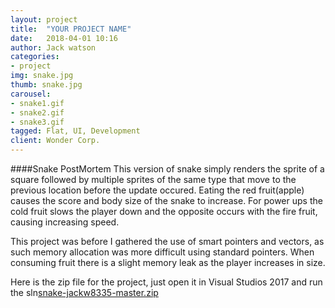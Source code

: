 ```yaml
---
layout: project
title:  "YOUR PROJECT NAME"
date:   2018-04-01 10:16
author: Jack watson
categories:
- project
img: snake.jpg
thumb: snake.jpg
carousel:
- snake1.gif
- snake2.gif
- snake3.gif
tagged: Flat, UI, Development
client: Wonder Corp.
---
```

####Snake PostMortem
This version of snake simply renders the sprite of a square followed by multiple sprites of the same type that move to the previous location before the update occured. Eating the red fruit(apple) causes the score and body size of the snake to increase. For power ups the cold fruit slows the player down and the opposite occurs with the fire fruit, causing increasing speed. 

This project was before I gathered the use of smart pointers and vectors, as such memory allocation was more difficult using standard pointers. When consuming fruit there is a slight memory leak as the player increases in size.



Here is the zip file for the project, just open it in Visual Studios 2017 and run the sln[snake-jackw8335-master.zip][1]

[1]:{{site.JackW8335.github.io}}/assets/downloads/snake-JackW8335-master.zip 


